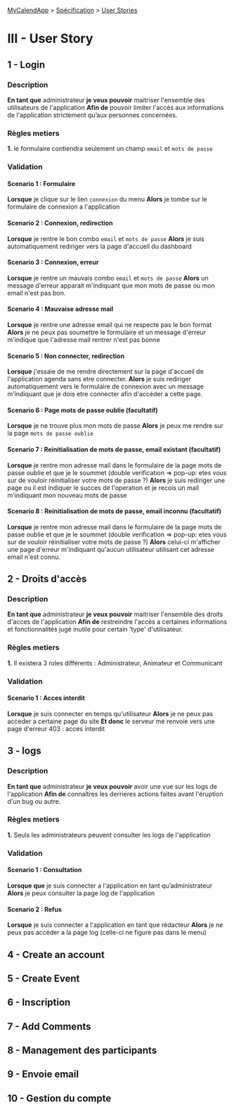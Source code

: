 [MyCalendApp](../README.md) > [Spécification](./specification.md) > [User Stories](./user_stories.md)

# III - User Story

## 1 - Login

### Description
**En tant que** administrateur **je veux pouvoir** maitriser l'ensemble des utilisateurs de l'application **Afin de** pouvoir limiter l'accès aux informations de l'application strictement qu’aux personnes concernées. 

### Règles metiers
**1.** le formulaire contiendra seulement un champ `email` et `mots de passe`

### Validation
#### Scenario 1 : Formulaire
**Lorsque** je clique sur le lien `connexion` du menu
**Alors** je tombe sur le formulaire de connexion a l'application
#### Scenario 2 : Connexion, redirection
**Lorsque** je rentre le bon combo `email` et `mots de passe`
**Alors** je suis automatiquement rediriger vers la page d'accueil du dashboard 
#### Scenario 3 : Connexion, erreur
**Lorsque** je rentre un mauvais combo `email` et `mots de passe`
**Alors** un message d'erreur apparait m'indiquant que mon mots de passe ou mon email n'est pas bon.
#### Scenario 4 : Mauvaise adresse mail
**Lorsque** je rentre une adresse email qui ne respecte pas le bon format
**Alors** je ne peux pas soumettre le formulaire et un message d'erreur m'indique que l'adresse mail rentrer n'est pas bonne
#### Scenario 5 : Non connecter, redirection
**Lorsque** j'essaie de me rendre directement sur la page d'accueil de l'application agenda sans etre connecter.
**Alors** je suis rediriger automatiquement vers le formulaire de connexion avec un message m'indiquant que je dois etre connecter afin d'accéder a cette page. 

#### Scenario 6 : Page mots de passe oublie (facultatif)
**Lorsque** je ne trouve plus mon mots de passe
**Alors** je peux me rendre sur la page `mots de passe oublie`

#### Scenario 7 : Reinitialisation de mots de passe, email existant (facultatif)
**Lorsque** je rentre mon adresse mail dans le formulaire de la page mots de passe oublie et que je le soummet (double verification => pop-up: etes vous sur de vouloir réinitialiser votre mots de passe ?) 
**Alors** je suis rediriger une page ou il est indiquer le succes de l'operation et je recois un mail m'indiquant mon nouveau mots de passe

#### Scenario 8 : Reinitialisation de mots de passe, email inconnu (facultatif)
**Lorsque** je rentre mon adresse mail dans le formulaire de la page mots de passe oublie et que je le soummet (double verification => pop-up: etes vous sur de vouloir réinitialiser votre mots de passe ?) 
**Alors** celui-ci m'afficher une page d'erreur m'indiquant qu'aucun utilisateur utilisant cet adresse email n'est connu.


## 2 - Droits d'accès

### Description
**En tant que** administrateur **je veux pouvoir** maitriser l'ensemble des droits d'acces de l'application **Afin de** restreindre l'accès a certaines informations et fonctionnalités jugé inutile pour certain 'type' d'utilisateur. 

### Règles metiers
**1.** Il existera 3 roles différents : Administrateur, Animateur et Communicant

### Validation
#### Scenario 1 : Acces interdit
**Lorsque** je suis connecter en temps qu'utilisateur 
**Alors** je ne peux pas acceder a certaine page du site
**Et donc** le serveur me renvoie vers une page d'erreur 403 : acces interdit


## 3 - logs
### Description
**En tant que** administrateur **je veux pouvoir** avoir une vue sur les logs de l'application **Afin de** connaîtres les derrieres actions faites avant l'éruption d'un bug ou autre. 

### Règles metiers
**1.** Seuls les administrateurs peuvent consulter les logs de l'application

### Validation
#### Scenario 1 : Consultation
**Lorsque que** je suis connecter a l'application en tant qu’administrateur
**Alors** je peux consulter la page log de l'application
#### Scenario 2 : Refus
**Lorsque** je suis connecter a l'application en tant que rédacteur
**Alors** je ne peux pas accéder a la page log (celle-ci ne figure pas dans le menu)

## 4 - Create an account
## 5 - Create Event
## 6 - Inscription
## 7 - Add Comments
## 8 - Management des participants
## 9 - Envoie email
## 10 - Gestion du compte
